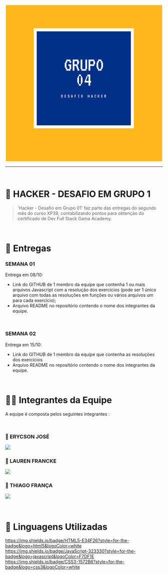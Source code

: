<center>
<img src= img/logo.png>
</center>

---

<br />

# 🧐 HACKER - DESAFIO EM GRUPO 1

>'Hacker - Desafio em Grupo 01' faz parte das entregas do segundo mês do curso XP39,  contabilizando pontos para obtenção do certificado de Dev Full Stack Gama Academy.

<br />

# 📒 Entregas

<h3>SEMANA 01</h3>
Entrega em  08/10:

<br />

- Link do GITHUB de 1 membro da equipe que contenha 1 ou mais arquivos Javascript com a resolução dos exercícios (pode ser 1 único arquivo com todas as resoluções em funções ou vários arquivos um para cada exercício);
- Arquivo README no repositório contendo o nome dos integrantes da equipe.

<br />

<h3>SEMANA 02</h3>
Entrega em  15/10:

<br />

- Link do GITHUB de 1 membro da equipe que contenha as resoluções dos exercícios
- Arquivo README no repositório contendo o nome dos integrantes da equipe.

<br />

# 👨‍💻 Integrantes da Equipe

A equipe é composta pelos seguintes integrantes :

<br />
<H3>👦 ERYCSON JOSÉ</H3>

[<img src = "https://img.shields.io/badge/GitHub-100000?style=for-the-badge&logo=github&logoColor=white">](https://www.github.com/ErycsonJose)

<H3>👧 LAUREN FRANCKE</H3>

[<img src = "https://img.shields.io/badge/GitHub-100000?style=for-the-badge&logo=github&logoColor=white">](https://www.github.com/LaurenFrancke)

<H3>👦 THIAGO FRANÇA</H3>

[<img src = "https://img.shields.io/badge/GitHub-100000?style=for-the-badge&logo=github&logoColor=white">](https://www.github.com/Thiagorsfranca)


<br />

# 👅 Linguagens Utilizadas

https://img.shields.io/badge/HTML5-E34F26?style=for-the-badge&logo=html5&logoColor=white
https://img.shields.io/badge/JavaScript-323330?style=for-the-badge&logo=javascript&logoColor=F7DF1E
https://img.shields.io/badge/CSS3-1572B6?style=for-the-badge&logo=css3&logoColor=white

